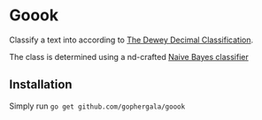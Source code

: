 # Goook

Classify a text into according to
[The Dewey Decimal Classification](http://en.wikipedia.org/wiki/List_of_Dewey_Decimal_classes).

The class is determined using a nd-crafted
[Naive Bayes classifier](http://en.wikipedia.org/wiki/Naive_Bayes_classifier)

## Installation

Simply run `go get github.com/gophergala/goook`
